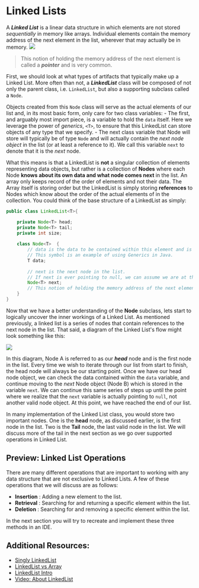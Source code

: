 # Linked Lists

A **_Linked List_** is a linear data structure in which elements are not stored *sequentially* in memory like arrays. Individual elements contain the memory address of the next element in the list, wherever that may actually be in memory.
<img src="https://revature-curriculum.s3.amazonaws.com/primers/primers-foundations/linked-list.png"/>
> This notion of holding the memory address of the next element is called a **_pointer_** and is very common. 

First, we should look at what types of artifacts that typically make up a Linked List. More often than not, a ***LinkedList*** class will be composed of not only the parent class, i.e. `LinkedList`, but also a supporting subclass called a `Node`. 

Objects created from this `Node` class will serve as the actual elements of our list and, in its most basic form, only care for two class variables: 
	- The first, and arguably most import piece, is a variable to hold the `data` itself. Here we leverage the power of *generics*, `<T>`, to ensure that this LinkedList can store objects of any type that we specify. 
	- The next class variable that Node will store will typically be of type `Node` and will actually contain the *next node object* in the list (or at least a reference to it). We call this variable `next` to denote that it is the *next* node. 

 What this means is that a LinkedList is **not** a singular collection of elements representing data objects, but rather is a collection of **Nodes** where each Node **knows about its own data and what node comes next** in the list. An array only keeps record of the order of elements and not their data. The Array itself is storing order but the LinkedList is simply storing **references** to Nodes which know about the order of the actual elements of in the collection. You could think of the base structure of a LinkedList as simply:
```java
public class LinkedList<T>{

    private Node<T> head;
    private Node<T> tail;
    private int size;
    
	class Node<T>  {
		// data is the data to be contained within this element and is of type T. 
		// This symbol is an example of using Generics in Java.
		T data;
	
		// next is the next node in the list. 
		// If next is ever pointing to null, we can assume we are at the end of the list.
		Node<T> next;
		// This notion of holding the memory address of the next element is called a pointer and is a very common concept.
	}
}
```

Now that we have a better understanding of the **Node** subclass, lets start to logically uncover the inner workings of a Linked List. As mentioned previously, a linked list is a series of nodes that contain references to the next node in the list. That said, a diagram of the Linked List's flow might look something like this:

<img src="https://revature-curriculum.s3.amazonaws.com/primers/primers-foundations/linked-list.png"/>

In this diagram, Node A is referred to as our **_head_** node and is the first node in the list. Every time we wish to iterate through our list from start to finish, the head node will always be our starting point. Once we have our head node object, we can check the data contained within the `data` variable, and continue moving to the *next* Node object (Node B) which is stored in the variable `next`. We can continue this same series of steps up until the point where we realize that the `next` variable is actually pointing to `null`, not another valid node object. At this point, we have reached the end of our list.

In many implementation of the Linked List class, you would store two important nodes. One is the **head** node, as discussed earlier, is the first node in the list. Two is the **Tail** node, the last valid node in the list. We will discuss more of the tail in the next section as we go over supported operations in Linked List.

## Preview: Linked List Operations
There are many different operations that are important to working with any data structure that are not exclusive to Linked Lists. A few of these operations that we will discuss are as follows:

- **Insertion** : Adding a new element to the list.
- **Retrieval** : Searching for and returning a specific element within the list.
- **Deletion** : Searching for and removing a specific element within the list.

In the next section you will try to recreate and implement these three methods in an IDE.

## Additional Resources:
- [Singly LinkedList](https://www.geeksforgeeks.org/data-structures/linked-list/#singlyLinkedList)
- [LinkedList vs Array](https://www.geeksforgeeks.org/linked-list-vs-array/)
- [LinkedList Intro](https://www.geeksforgeeks.org/linked-list-set-1-introduction/)
- [Video: About LinkedList](https://www.youtube.com/watch?v=njTh_OwMljA)

